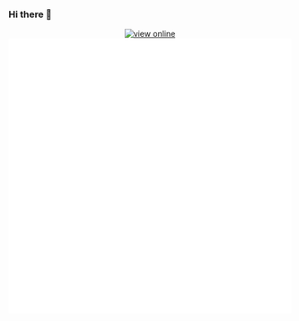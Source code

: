### Hi there 👋

<!--
**shensl4499/shensl4499** is a ✨ _special_ ✨ repository because its `README.md` (this file) appears on your GitHub profile.

Here are some ideas to get you started:

- 🔭 I’m currently working on ...
- 🌱 I’m currently learning ...
- 👯 I’m looking to collaborate on ...
- 🤔 I’m looking for help with ...
- 💬 Ask me about ...
- 📫 How to reach me: ...
- 😄 Pronouns: ...
- ⚡ Fun fact: ...
-->

<div align="center"> 
  <a href="https://waner.run">
    <img alt="view online" src="https://img.shields.io/badge/waner.run-%E7%82%B9%E5%87%BB%E6%9F%A5%E7%9C%8B-brightgreen"/>
  </a>
</div>
<div>
  <img style="pointer-events: none" src="github-metrics.svg"> 
</div>
